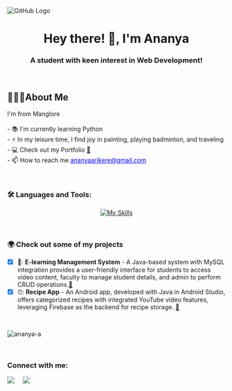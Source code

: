 ![GitHub Logo](https://user-images.githubusercontent.com/72432803/285231570-39da5882-0dcc-4269-af11-5a0a5cbaec6b.png)

<h1 align="center">Hey there! 👋, I'm Ananya</h1>
<h3 align="center">A student with keen interest in Web Development!</h3>

<br />

<h2>👩🏻‍💻About Me</h2>

<p align="left">I'm from Manglore<br><br>- 📚 I'm currently learning Python<br>- ⚡ In my leisure time, I find joy in painting, playing badminton, and traveling<br>
- 💻 Check out my Portfolio <a href="https://ananyadharmaraj.carrd.co/">🔗</a> <br />
<!-- - 📫 How to reach me ananyaarikere@gmail.com -->
- 📫 How to reach me <a href="mailto:ananyaarikere@gmail.com" style="color: blue;">ananyaarikere@gmail.com</a>
</p>

<br />

<h3 align="left">🛠 Languages and Tools:</h3>

  <p align="center">
  <a href="https://skillicons.dev/icons?i=java,html,css,c,python,mysql,eclipse,firebase,vscode">
    <img src="https://skillicons.dev/icons?i=java,html,css,c,python,mysql,eclipse,firebase,vscode" alt="My Skills" margin-right="20px">
  </a>
</p>

<br />

### :earth_africa: Check out some of my projects  
- [x] 🏫: **E-learning Management System** - A Java-based system with MySQL integration provides a user-friendly interface for students to access video content, faculty to manage student details, and admin to perform CRUD operations.<a href="">🔗</a>
- [x] ⏰: **Recipe App** - An Android app, developed with Java in Android Studio, offers categorized recipes with integrated YouTube video features, leveraging Firebase as the backend for recipe storage. <a href="">🔗</a>

<br />

<p><img align="center" src="https://github-readme-stats.vercel.app/api/top-langs?username=ananya-a&show_icons=true&locale=en&layout=compact" alt="ananya-a" /></p>

<br />

<h3 align="left">Connect with me:</h3>
<p>
  <a href="https://www.linkedin.com/in/ananya-a-128a67202/"><img src="https://img.shields.io/badge/linkedin-%230077B5.svg?&style=for-the-badge&logo=linkedin&logoColor=white" /></a>&nbsp;&nbsp;&nbsp;&nbsp;
  <a href="mailto:ananyadharmaraj19@gmail.com?subject=Olá%20Ananya"><img src="https://img.shields.io/badge/gmail-%23D14836.svg?&style=for-the-badge&logo=gmail&logoColor=white" /></a>&nbsp;&nbsp;&nbsp;&nbsp;
</p>
